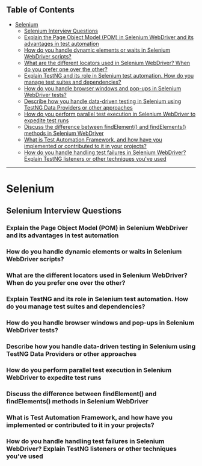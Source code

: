 ## Table of Contents
- [ Selenium](#[-selenium)
   - [ Selenium Interview Questions](#[-selenium-interview-questions)
    - [ Explain the Page Object Model (POM) in Selenium WebDriver and its advantages in test automation](#[-explain-the-page-object-model-(pom)-in-selenium-webdriver-and-its-advantages-in-test-automation)
    - [ How do you handle dynamic elements or waits in Selenium WebDriver scripts?](#[-how-do-you-handle-dynamic-elements-or-waits-in-selenium-webdriver-scripts?)
    - [ What are the different locators used in Selenium WebDriver? When do you prefer one over the other?](#[-what-are-the-different-locators-used-in-selenium-webdriver?-when-do-you-prefer-one-over-the-other?)
    - [ Explain TestNG and its role in Selenium test automation. How do you manage test suites and dependencies?](#[-explain-testng-and-its-role-in-selenium-test-automation.-how-do-you-manage-test-suites-and-dependencies?)
    - [ How do you handle browser windows and pop-ups in Selenium WebDriver tests?](#[-how-do-you-handle-browser-windows-and-pop-ups-in-selenium-webdriver-tests?)
    - [ Describe how you handle data-driven testing in Selenium using TestNG Data Providers or other approaches](#[-describe-how-you-handle-data-driven-testing-in-selenium-using-testng-data-providers-or-other-approaches)
    - [ How do you perform parallel test execution in Selenium WebDriver to expedite test runs](#[-how-do-you-perform-parallel-test-execution-in-selenium-webdriver-to-expedite-test-runs)
    - [ Discuss the difference between findElement() and findElements() methods in Selenium WebDriver](#[-discuss-the-difference-between-findelement()-and-findelements()-methods-in-selenium-webdriver)
    - [ What is Test Automation Framework, and how have you implemented or contributed to it in your projects?](#[-what-is-test-automation-framework,-and-how-have-you-implemented-or-contributed-to-it-in-your-projects?)
    - [ How do you handle handling test failures in Selenium WebDriver? Explain TestNG listeners or other techniques you've used](#[-how-do-you-handle-handling-test-failures-in-selenium-webdriver?-explain-testng-listeners-or-other-techniques-you've-used)
---
# Selenium

## Selenium Interview Questions

### Explain the Page Object Model (POM) in Selenium WebDriver and its advantages in test automation

### How do you handle dynamic elements or waits in Selenium WebDriver scripts?

### What are the different locators used in Selenium WebDriver? When do you prefer one over the other?

### Explain TestNG and its role in Selenium test automation. How do you manage test suites and dependencies?

### How do you handle browser windows and pop-ups in Selenium WebDriver tests?

### Describe how you handle data-driven testing in Selenium using TestNG Data Providers or other approaches

### How do you perform parallel test execution in Selenium WebDriver to expedite test runs

### Discuss the difference between findElement() and findElements() methods in Selenium WebDriver

### What is Test Automation Framework, and how have you implemented or contributed to it in your projects?

### How do you handle handling test failures in Selenium WebDriver? Explain TestNG listeners or other techniques you've used
